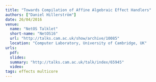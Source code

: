 ```yaml
---
title: "Towards Compilation of Affine Algebraic Effect Handlers"
authors: ["Daniel Hillerström"]
date: 26/04/2016
venue:
  name: "NetOS Talklet"
  short-name: "NetOS16"
  url: "http://talks.cam.ac.uk/show/archive/10085"
  location: "Computer Laboratory, University of Cambridge, UK"
urls:
  pdf:
  slides:
  summary: "http://talks.cam.ac.uk/talk/index/65945"
  video:
tags: effects multicore
---
```

